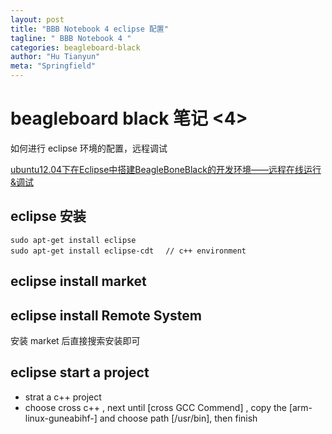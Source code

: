 ```yaml
---
layout: post
title: "BBB Notebook 4 eclipse 配置"
tagline: " BBB Notebook 4 "
categories: beagleboard-black
author: "Hu Tianyun"
meta: "Springfield"
---
```


# beagleboard black 笔记 <4>
如何进行 eclipse 环境的配置，远程调试

[ubuntu12.04下在Eclipse中搭建BeagleBoneBlack的开发环境——远程在线运行&调试](http://blog.csdn.net/zy812248258/article/details/38342287)
## eclipse 安装
	
	sudo apt-get install eclipse
	sudo apt-get install eclipse-cdt 　// c++ environment

## eclipse install market 

## eclipse install Remote System

安装 market  后直接搜索安装即可

## eclipse start a project 
 * strat a c++ project
 * choose cross c++ , next until [cross  GCC Commend] , copy the [arm-linux-guneabihf-] and choose path [/usr/bin], then finish
